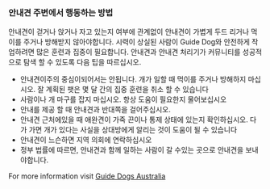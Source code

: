 ### 안내견 주변에서 행동하는 방법

안내견이 걷거나 앉거나 자고 있는지 여부에 관계없이 안내견이 가볍게 두드 리거나 먹이를 주거나 방해받지 않아야합니다. 시력이 상실된 사람이 Guide Dog와 안전하게 작업하려면 많은 훈련과 집중이 필요합니다. 안내견과 안내견 처리기가 커뮤니티를 성공적으로 탐색 할 수 있도록 다음 팁을 따르십시오.

- 안내견이주의 중심이되어서는 안됩니다. 개가 일할 때 먹이를 주거나 방해하지 마십시오. 잘 계획된 팻은 몇 달 간의 집중 훈련을 취소 할 수 있습니다
- 사람이나 개 마구를 잡지 마십시오. 항상 도움이 필요한지 물어보십시오
- 안내를 제공 할 때 안내견과 반대쪽을 걸어주십시오.
- 안내견 근처에있을 때 애완견이 가죽 끈이나 통제 상태에 있는지 확인하십시오. 다가 가면 개가 있다는 사실을 상대방에게 알리는 것이 도움이 될 수 있습니다
- 안내견이 느슨하면 지역 의회에 연락하십시오
- 정부 법률에 따르면, 안내견과 함께 일하는 사람이 갈 수있는 곳으로 안내견을 보내야합니다.

For more information visit [Guide Dogs Australia](https://www.guidedogsaustralia.com/)